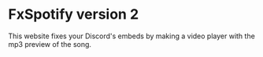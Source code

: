 # FxSpotify version 2
This website fixes your Discord's embeds by making a video player with the mp3 preview of the song.